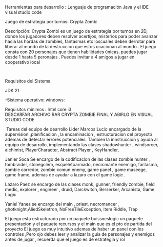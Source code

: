 Herramientas para desarrollo : Lenguaje de programación  Java y el IDE visual studio code

Juego de estrategia por turnos: Crypta Zombi

Descripción: Crypta Zombi es un juego de estrategia por turnos en 2D, donde los jugadores
deben resolver acertijos, misterios para poder avanzar hacia las  hordas de zombies, fantasmas etc loscuales deben derrotar para liberar al mundo de la destruccion  que estos ocacionan al mundo
. El juego consta con 20 personajes que tienen 
habilidades únicas. puedes jugar desde 1 hasta 5 peronajes . Puedes  invitar a 4 amigos a jugar en cooperativo local

 

Requisitos del Sistema

JDK 21

-Sistema operativo: windows:

Requisitos mínimos : Intel core i3  
DESCARFAR ARCHIVO RAR CRYPTA ZOMBIE FINAL  Y ABIRLO EN VISUAL STUDIO CODE

 Tareas del equipo de dearrollo
 Lider Marcos Lucio encargado de la supervision ,planificacion , la encaminacion , estructuracion del proyecto ademas de detectar errores potenciales. Tambien la innstruccion y ayuda al equipo de desarrollo, implementando las clases shadowhunter , windsorcer, alchimist, PlayerCharacter, Abstract Player , KeyHandler,

 Janier Soca Se encargo de la codificacion de las clases zombie hunter , tombraider, stonegolem, esqueletoarmado, necromante enemigo, fantasma, zombie corredor, zombie comun enemy, game panel , game maseege, game frame, ademas de ayudar a lazaro con el game logic .

 Lazaro Paez se encargo de las clases monk, gunner, friendly zombie, field medic, explorer , engineer , druid, Darckwitch, Berserker, Arcanista, Game Logic

 Yaniel Yanes se encargo del main , priest, necromancer , ghotknight,AliedSkeletron, NoFreeTileException, Item Riddle, Trap

 El juego esta estructurado por un paquete buissneslogic un paquete presentacion y el paquete recursos y el main que es el pto de partida del proyecto
 El juego es muy intuitivo ademas de haber un panel con los controles ,Pero ojo debes leer y analizar la guia de personajes y enemigos antes de jugar , recuerda que el juego es de estrategia y rol

 

